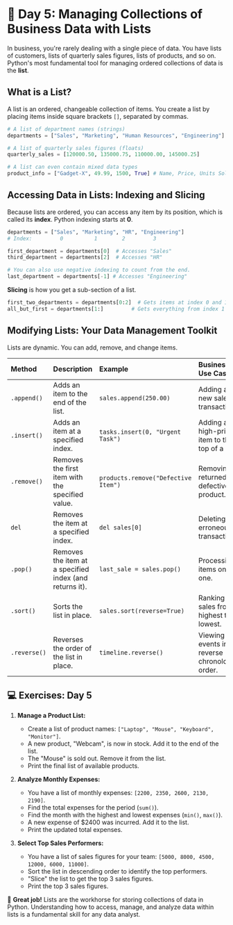 # 📘 Day 5: Managing Collections of Business Data with Lists

In business, you're rarely dealing with a single piece of data. You have lists of customers, lists of quarterly sales figures, lists of products, and so on. Python's most fundamental tool for managing ordered collections of data is the **list**.

## What is a List?

A list is an ordered, changeable collection of items. You create a list by placing items inside square brackets `[]`, separated by commas.

```python
# A list of department names (strings)
departments = ["Sales", "Marketing", "Human Resources", "Engineering"]

# A list of quarterly sales figures (floats)
quarterly_sales = [120000.50, 135000.75, 110000.00, 145000.25]

# A list can even contain mixed data types
product_info = ["Gadget-X", 49.99, 1500, True] # Name, Price, Units Sold, In Stock
```

## Accessing Data in Lists: Indexing and Slicing

Because lists are ordered, you can access any item by its position, which is called its **index**. Python indexing starts at **0**.

```python
departments = ["Sales", "Marketing", "HR", "Engineering"]
# Index:         0          1        2         3

first_department = departments[0]  # Accesses "Sales"
third_department = departments[2]  # Accesses "HR"

# You can also use negative indexing to count from the end.
last_department = departments[-1] # Accesses "Engineering"
```

**Slicing** is how you get a sub-section of a list.

```python
first_two_departments = departments[0:2]  # Gets items at index 0 and 1. Result: ["Sales", "Marketing"]
all_but_first = departments[1:]         # Gets everything from index 1 to the end.
```

## Modifying Lists: Your Data Management Toolkit

Lists are dynamic. You can add, remove, and change items.

| Method         | Description                                        | Example                                    | Business Use Case                     |
| :------------- | :------------------------------------------------- | :----------------------------------------- | :------------------------------------ |
| `.append()`    | Adds an item to the end of the list.               | `sales.append(250.00)`                     | Adding a new sales transaction.       |
| `.insert()`    | Adds an item at a specified index.                 | `tasks.insert(0, "Urgent Task")`           | Adding a high-priority item to the top of a list. |
| `.remove()`    | Removes the first item with the specified value.   | `products.remove("Defective Item")`        | Removing a returned or defective product. |
| `del`          | Removes the item at a specified index.             | `del sales[0]`                             | Deleting an erroneous transaction.      |
| `.pop()`       | Removes the item at a specified index (and returns it). | `last_sale = sales.pop()`               | Processing items one by one.          |
| `.sort()`      | Sorts the list in place.                           | `sales.sort(reverse=True)`                 | Ranking sales from highest to lowest. |
| `.reverse()`   | Reverses the order of the list in place.           | `timeline.reverse()`                       | Viewing events in reverse chronological order. |

## 💻 Exercises: Day 5

1.  **Manage a Product List:**
    *   Create a list of product names: `["Laptop", "Mouse", "Keyboard", "Monitor"]`.
    *   A new product, "Webcam", is now in stock. Add it to the end of the list.
    *   The "Mouse" is sold out. Remove it from the list.
    *   Print the final list of available products.

2.  **Analyze Monthly Expenses:**
    *   You have a list of monthly expenses: `[2200, 2350, 2600, 2130, 2190]`.
    *   Find the total expenses for the period (`sum()`).
    *   Find the month with the highest and lowest expenses (`min()`, `max()`).
    *   A new expense of $2400 was incurred. Add it to the list.
    *   Print the updated total expenses.

3.  **Select Top Sales Performers:**
    *   You have a list of sales figures for your team: `[5000, 8000, 4500, 12000, 6000, 11000]`.
    *   Sort the list in descending order to identify the top performers.
    *   "Slice" the list to get the top 3 sales figures.
    *   Print the top 3 sales figures.

🎉 **Great job!** Lists are the workhorse for storing collections of data in Python. Understanding how to access, manage, and analyze data within lists is a fundamental skill for any data analyst.
